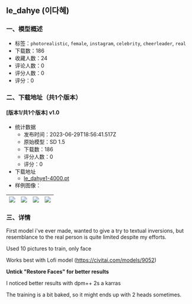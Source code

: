 ## le_dahye (이다혜)
### 一、模型概述

- 标签：`photorealistic`, `female`, `instagram`, `celebrity`, `cheerleader`, `real`
- 下载数：186
- 收藏人数：24
- 评论人数：0
- 评分人数：0
- 评分：0

### 二、下载地址（共1个版本）

#### [版本1/共1个版本] v1.0

- 统计数据
  - 发布时间：2023-06-29T18:56:41.517Z
  - 原始模型：SD 1.5
  - 下载数：186
  - 评分人数：0
  - 评分：0
- 下载地址
  - [le_dahye1-4000.pt](https://civitai.com/api/download/models/106812)
- 样例图像：

| <img src="https://image.civitai.com/xG1nkqKTMzGDvpLrqFT7WA/e1044749-4bee-44c4-9d13-7a484255877c/width=450/1338286.jpeg" /> | <img src="https://image.civitai.com/xG1nkqKTMzGDvpLrqFT7WA/c02b0f64-a962-4e57-8ecc-244e069e4ba3/width=450/1338370.jpeg" /> | <img src="https://image.civitai.com/xG1nkqKTMzGDvpLrqFT7WA/09ecf20b-6ca0-4d4f-a59e-327739cd9c76/width=450/1338284.jpeg" /> | <img src="https://image.civitai.com/xG1nkqKTMzGDvpLrqFT7WA/0c1b2110-81f0-4979-9d19-3008e699f933/width=450/1338283.jpeg" /> |
| ---- | ---- | ---- | ---- |


### 三、详情
<p>First model i've ever made, wanted to give a try to textual inversions, but resemblance to the real person is quite limited despite my efforts.</p><p>Used 10 pictures to train, only face</p><p>Works best with Lofi model (<a target="_blank" rel="ugc" href="https://civitai.com/models/9052">https://civitai.com/models/9052</a>)</p><p><strong>Untick "Restore Faces" for better results</strong></p><p>I noticed better results with dpm++ 2s a karras</p><p>The training is a bit baked, so it might ends up with 2 heads sometimes.</p>